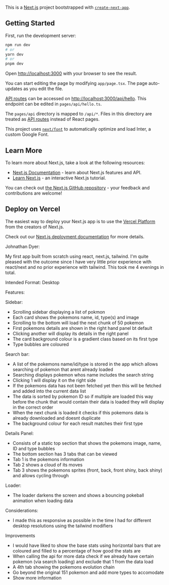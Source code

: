 This is a [Next.js](https://nextjs.org/) project bootstrapped with [`create-next-app`](https://github.com/vercel/next.js/tree/canary/packages/create-next-app).

## Getting Started

First, run the development server:

```bash
npm run dev
# or
yarn dev
# or
pnpm dev
```

Open [http://localhost:3000](http://localhost:3000) with your browser to see the result.

You can start editing the page by modifying `app/page.tsx`. The page auto-updates as you edit the file.

[API routes](https://nextjs.org/docs/api-routes/introduction) can be accessed on [http://localhost:3000/api/hello](http://localhost:3000/api/hello). This endpoint can be edited in `pages/api/hello.ts`.

The `pages/api` directory is mapped to `/api/*`. Files in this directory are treated as [API routes](https://nextjs.org/docs/api-routes/introduction) instead of React pages.

This project uses [`next/font`](https://nextjs.org/docs/basic-features/font-optimization) to automatically optimize and load Inter, a custom Google Font.

## Learn More

To learn more about Next.js, take a look at the following resources:

- [Next.js Documentation](https://nextjs.org/docs) - learn about Next.js features and API.
- [Learn Next.js](https://nextjs.org/learn) - an interactive Next.js tutorial.

You can check out [the Next.js GitHub repository](https://github.com/vercel/next.js/) - your feedback and contributions are welcome!

## Deploy on Vercel

The easiest way to deploy your Next.js app is to use the [Vercel Platform](https://vercel.com/new?utm_medium=default-template&filter=next.js&utm_source=create-next-app&utm_campaign=create-next-app-readme) from the creators of Next.js.

Check out our [Next.js deployment documentation](https://nextjs.org/docs/deployment) for more details.







Johnathan Dyer:

My first app built from scratch using react, next.js, tailwind. I'm quite pleased with the outcome since I have very little prior experience with react/next and no prior experience with tailwind.
This took me 4 evenings in total.


Intended Format: Desktop

Features:

Sidebar:

- Scrolling sidebar displaying a list of pokmon
- Each card shows the pokemons name, id, type(s) and image
- Scrolling to the bottom will load the next chunk of 50 pokemon
- First pokemons details are shown in the right hand panel bt default
- Clicking another will display its details in the right panel
- The card background colour is a gradient class based on its first type
- Type bubbles are coloured

Search bar:

- A list of the pokemons name/id/type is stored in the app which allows searching of pokemon that arent already loaded
- Searching displays pokemon whos name includes the search string
- Clicking 1 will display it on the right side
- If the pokemons data has not been fetched yet then this will be fetched and added into the current data list
- The data is sorted by pokemon ID so if multiple are loaded this way before the chunk that would contain their data is loaded they will display in the correct order
- When the next chunk is loaded it checks if this pokemons data is already downloaded and doesnt duplicate
- The background colour for each result matches their first type

Details Panel:

- Consists of a static top section that shows the pokemons image, name, ID and type bubbles
- The bottom section has 3 tabs that can be viewed
- Tab 1 is the pokemons information
- Tab 2 shows a cloud of its moves
- Tab 3 shows the pokemons sprites (front, back, front shiny, back shiny) and allows cycling through

Loader:

- The loader darkens the screen and shows a bouncing pokeball animation when loading data


Considerations:

- I made this as responsive as possible in the time I had for different desktop resolutions using the tailwind modifiers

Improvements

- I would have liked to show the base stats using horizontal bars that are coloured and filled to a percentage of how good the stats are
- When calling the api for more data check if we already have certain pokemon (via search loading) and exclude that 1 from the data load
- A 4th tab showing the pokemons evolution chain
- Go beyond the original 151 pokemon and add more types to accomodate
- Show more information